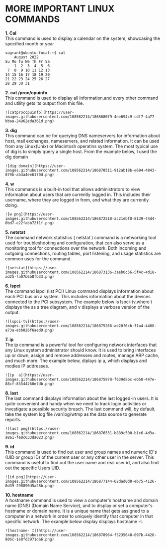# MORE IMPORTANT LINUX COMMANDS #
**1. Cal** <br>
This command is used to display a calendar on the system, showcasing the specified month or year

```
vagrant@ubuntu-focal:~$ cal
    August 2022
Su Mo Tu We Th Fr Sa
    1  2  3  4  5  6
 7  8  9 10 11 12 13
14 15 16 17 18 19 20
21 22 23 24 25 26 27
28 29 30 31
```
**2. cat /proc/cpuinfo**<br>
This command is used to display all information,and every other command and utility gets its output from this file.

```
![catproccpuinfo](https://user-images.githubusercontent.com/108562214/186868079-4ee694c9-cdf7-4a77-bbaa-24962eda361d.png)
```

**3. dig**<br>
This command can be for querying DNS nameservers for information about host, mail exchanges, nameservers, and related information. It can be used from any Linux(Unix) or Macintosh operatins system. The most typical use of dig is to simply query a single host.
From the example below, I used the dig domain
```
![dig domain](https://user-images.githubusercontent.com/108562214/186870511-912ab18b-e694-4843-879b-ab4a4ee6170d.png)
```

**4. w**<br>
This commands is a built-in tool that allows administrators to view information about users that are currently logged in. This includes their username, where they are logged in from, and what they are currently doing.
```
![w png](https://user-images.githubusercontent.com/108562214/186872518-ac21ebf0-8139-44d4-8bd7-e22fabb72f1f.png)
```
**5. netstat**<br>
The command  network statistics ( netstat ) command is a networking tool used for troubleshooting and configuration, that can also serve as a monitoring tool for connections over the network. Both incoming and outgoing connections, routing tables, port listening, and usage statistics are common uses for the command.
```
![netstat](https://user-images.githubusercontent.com/108562214/186873136-3aeb0c56-5f4c-4d18-ad25-fa07b6b8fb33.png)
```

**6. lspci**<br>
The command lspci (list PCI) Linux command displays information about each PCI bus on a system. This includes information about the devices connected to the PCI subsystem.
The example below is lspci-tv,where t displays the as a tree diagram, and v displays a verbose version of the output.
```
![lspci-tv](https://user-images.githubusercontent.com/108562214/186875266-ae20f6cb-f1a4-4408-a73a-ebb026f6aed9.png)
```
**7. ip**<br>
The ip command is a powerful tool for configuring network interfaces that any Linux system administrator should know. It is used to bring interfaces up or down, assign and remove addresses and routes, manage ARP cache, and much more.
The example below, diplays ip a, which displays and modies IP addresses.
```
![ip  a](https://user-images.githubusercontent.com/108562214/186875978-f639d8bc-eb50-447e-88cf-85544260e7db.png)

```

**8. last**<br>
The last command displays information about the last logged-in users. It is  quite convenient and handy when we need to track login activities or investigate a possible security breach. The last command will, by default, take the system log file /var/log/wtmp as the data source to generate reports.
```
![last png](https://user-images.githubusercontent.com/108562214/186876531-b889c500-b1c6-4d3a-a8a1-fe8c633da023.png)
```

**9. id**<br>
This command is used to find out user and group names and numeric ID's (UID or group ID) of the current user or any other user in the server. This command is useful to find out the user name and real user id, and also find out the specific Users UID.
```
![id png](https://user-images.githubusercontent.com/108562214/186877144-62dad0d0-eb75-4126-8d39-298890d5a28b.png)
```

**10. hostname**<br>
A hostname command is used to view a computer's hostname and domain name (DNS) (Domain Name Service), and to display or set a computer's hostname or domain name. It is a unique name that gets assigned to a computer in a network in order to uniquely identify that computer in that specific network.
The example below display displays hostname -I.
```
![hostname- I](https://user-images.githubusercontent.com/108562214/186878964-f3235648-097b-4428-80bc-1e8fd3971da6.png)


```
